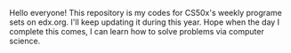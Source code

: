 Hello everyone! This repository is my codes for CS50x's weekly programe sets on edx.org. I'll keep updating it during this year. Hope when the day I complete this comes, I can learn how to solve problems via computer science.
